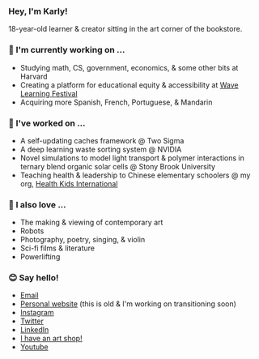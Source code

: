 ### Hey, I'm Karly!
18-year-old learner & creator sitting in the art corner of the bookstore.

### 🌱 I'm currently working on ...
- Studying math, CS, government, economics, & some other bits at Harvard
- Creating a platform for educational equity & accessibility at [Wave Learning Festival](www.wavelf.org)
- Acquiring more Spanish, French, Portuguese, & Mandarin

### 🌲 I've worked on ...
- A self-updating caches framework @ Two Sigma
- A deep learning waste sorting system @ NVIDIA
- Novel simulations to model light transport & polymer interactions in ternary blend organic solar cells @ Stony Brook University
- Teaching health & leadership to Chinese elementary schoolers @ my org, [Health Kids International](www.healthykidsinternational.org)

### 🎨 I also love ...
- The making & viewing of contemporary art
- Robots 
- Photography, poetry, singing, & violin
- Sci-fi films & literature
- Powerlifting

### 😊 Say hello!
- [Email](karlyhou@college.harvard.edu)
- [Personal website](www.karlyhou.com) (this is old & I'm working on transitioning soon)
- [Instagram](www.instagram.com/kbarley66)
- [Twitter](www.twitter.com/kbarley66)
- [LinkedIn](www.linkedin.com/in/karly-hou)
- [I have an art shop!](www.karly.threadless.com)
- [Youtube](https://www.youtube.com/channel/UCNw1ZJGAUvn4Ll4WEsEB41A?view_as=subscriber)
